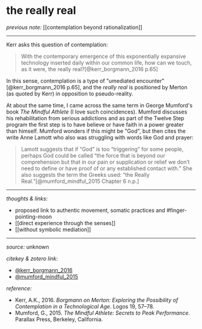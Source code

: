 # the really real

_previous note:_ [[contemplation beyond rationalization]]

---

Kerr asks this question of contemplation:

>With the contemporary emergence of this exponentially expansive technology inserted daily within our common life, how can we touch, as it were, the really real?[@kerr_borgmann_2016 p.65]

In this sense, contemplation is a type of "umediated encounter"[@kerr_borgmann_2016 p.65], and the _really real_ is positioned by Merton (as quoted by Kerr) in opposition to pseudo-reality.  

At about the same time, I came across the same term in George Mumford's book _The Mindful Athlete_ (I love such coincidences). Mumford discusses his rehabilitation from serious addictions and as part of the Twelve Step program the first step is to have believe or have faith in a power greater than himself. Mumford wonders if this might be "God", but then cites the write Anne Lamott who also was struggling with words like God and prayer: 

>Lamott suggests that if “God” is too “triggering” for some people, perhaps God could be called “the force that is beyond our comprehension but that in our pain or supplication or relief we don’t need to define or have proof of or any established contact with.” She also suggests the term the Greeks used: “the Really Real.”[@mumford_mindful_2015 Chapter 6 n.p.]


---

_thoughts & links:_

- proposed link to authentic movement, somatic practices and #finger-pointing-moon 
- [[direct experience through the senses]]
- [[without symbolic mediation]]


---

_source:_ unknown

_citekey & zotero link:_ 

- [@kerr_borgmann_2016](zotero://select/items/1_QRTB3D4V)
- [@mumford_mindful_2015](zotero://select/items/1_477N8SCX)

_reference:_ 

- Kerr, A.K., 2016. _Borgmann on Merton: Exploring the Possibility of Contemplation in a Technological Age_. Logos 19, 57–78.
- Mumford, G., 2015. _The Mindful Athlete: Secrets to Peak Performance_. Parallax Press, Berkeley, California.
